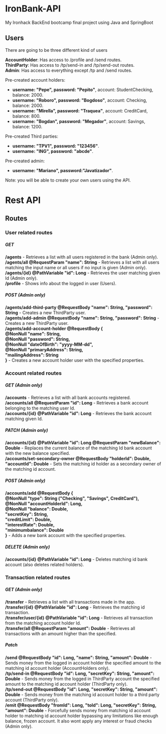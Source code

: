 # IronBank-API
My Ironhack BackEnd bootcamp final project using Java and SpringBoot



## Users  
There are going to be three different kind of users  

**AccountHolder**: Has access to /profile and /send routes.  
**ThirdParty**: Has access to /tp/send-in and /tp/send-out routes.  
**Admin**: Has access to everything except /tp and /send routes.  

Pre-created account holders:
- **username: "Pepe", password: "Pepito"**, account: StudentChecking, balance: 2000.
- **username: "Roboro", password: "Bogdoso"**, account: Checking, balance: 2000.
- **username: "Mirella", password: "Traquea"**, account: CreditCard, balance: 800.
- **username: "Bogdan", password: "Megador"**, account: Savings, balance: 1200.

Pre-created Third parties:
- **username: "TPV1", password: "123456"**.
- **username: "ING", password: "abcde"**.

Pre-created admin:
- **username: "Mariano", password:"Javatizador"**.

Note: you will be able to create your own users using the API.

# Rest API

## Routes

### User related routes
##### GET  
**/agents** - Retrieves a list with all users registered in the bank (Admin only).  
**/agents/all @RequestParam "name": String** - Retrieves a list with all users matching the input name or all users if no input is given (Admin only).  
**/agents/{id} @PathVariable "id": Long** - Retrieves the user matching given Id (Admin only).  
**/profile** - Shows info about the logged in user (Users).  
##### POST (Admin only)  
**/agents/add-third-party @RequestBody "name": String, "password": String** - Creates a new ThirdParty user.  
**/agents/add-admin @RequestBody "name": String, "password": String** - Creates a new ThirdParty user.  
**/agents/add-account-holder @RequestBody {  
    @NonNull "name": String,  
    @NonNull "password": String,  
    @NonNull "dateOfBirth": "yyyy-MM-dd",  
    @NonNull "primaryAddress": String,  
             "mailingAddress": String  
    }** - Creates a new account holder user with the specified properties.  
### Account related routes
##### GET  (Admin only)
**/accounts** - Retrieves a list with all bank accounts registered.  
**/accounts/all @RequestParam "id": Long** - Retrieves a bank account belonging to the matching user Id.  
**/accounts/{id} @PathVariable "id": Long** - Retrieves the bank account matching given Id.   
##### PATCH  (Admin only)
**/accounts/{id} @PathVariable "id": Long @RequestParam "newBalance": Double** - Replaces the current balance of the matching Id bank account with the new balance specified.   
**/accounts/set-secondary-owner @RequestBody "holderId": Double, "accountId": Double** - Sets the matching id holder as a secondary owner of the matching id account.  
##### POST  (Admin only)  
**/accounts/add @RequestBody  {  
    @NonNull "type": String ("Checking", "Savings", CreditCard"),  
    @NonNull "accountHolderId": Long,  
    @NonNull "balance": Double,  
    "secretKey": String,  
    "creditLimit": Double,  
    "interestRate": Double,  
    "minimumbalance": Double  
    }** - Adds a new bank account with the specified properties.  
##### DELETE  (Admin only)  
**/accounts/{id} @PathVariable "id": Long** - Deletes matching id bank account (also deletes related holders).  
### Transaction related routes  
##### GET  (Admin only)  
**/transfer** - Retrieves a list with all transactions made in the app.  
**/transfer/{id} @PathVariable "id": Long** - Retrieves the matching id transaction.  
**/transfer/user/{id} @PathVariable "id": Long** - Retrieves all transaction from the matching account holder Id.  
**/transfer/all @RequestParam "amount": Double** - Retrieves all transactions with an amount higher than the specified.  
##### Patch  
**/send @RequestBody "id": Long, "name": String, "amount": Double** - Sends money from the logged in account holder the specified amount to the matching id account holder (AccountHolders only).  
**/tp/send-in @RequestBody "id": Long, "secretKey": String, "amount": Double** - Sends money from the logged in ThirdParty account the specified amount to the matching id account holder (ThirdParty only).  
**/tp/send-out @RequestBody "id": Long, "secretKey": String, "amount": Double** - Sends money from the matching id account holder to a third party account (ThirdParty only).  
**/emit @RequestBody "fromId": Long, "toId": Long, "secretKey": String, "amount": Double** - Forcefully sends money from matching id account holder to matching id account holder bypassing any limitations like enough balance, frozen account. It also wont apply any interest or fraud checks (Admin only).  

